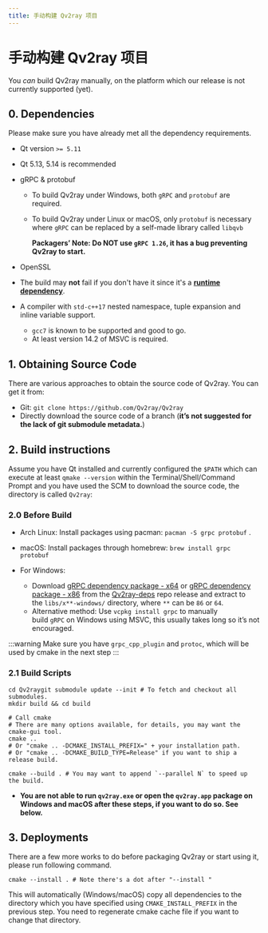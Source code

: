 ```yaml
---
title: 手动构建 Qv2ray 项目
---
```


# 手动构建 Qv2ray 项目

You *can* build Qv2ray manually, on the platform which our release is not currently supported (yet).

## 0. Dependencies

Please make sure you have already met all the dependency requirements.

- Qt version `>= 5.11`

- Qt 5.13, 5.14 is recommended

- gRPC & protobuf
  
  - To build Qv2ray under Windows, both `gRPC` and `protobuf` are required.
  
  - To build Qv2ray under Linux or macOS, only `protobuf` is necessary where `gRPC` can be replaced by a self-made library called `libqvb`
    
    **Packagers’ Note: Do NOT use `gRPC 1.26`, it has a bug preventing Qv2ray to start.**

- OpenSSL

- The build may **not** fail if you don't have it since it's a **<u>runtime dependency</u>**.

- A compiler with `std-c++17` nested namespace, tuple expansion and inline variable support.
  
  - `gcc7` is known to be supported and good to go.
  - At least version 14.2 of MSVC is required.

## 1. Obtaining Source Code

There are various approaches to obtain the source code of Qv2ray. You can get it from:

- Git: `git clone https://github.com/Qv2ray/Qv2ray`
- Directly download the source code of a branch (**it’s not suggested for the lack of git submodule metadata.**)

## 2. Build instructions

Assume you have Qt installed and currently configured the `$PATH` which can execute at least `qmake --version` within the Terminal/Shell/Command Prompt and you have used the SCM to download the source code, the directory is called `Qv2ray`:

### 2.0 Before Build

- Arch Linux: Install packages using pacman: `pacman -S grpc protobuf` .

- macOS: Install packages through homebrew: `brew install grpc protobuf`

- For Windows:
  
  - Download [gRPC dependency package - x64](https://github.com/Qv2ray/Qv2ray-deps/releases/download/release/Qv2ray-deps-grpc-x64-windows.7z) or [gRPC dependency package - x86](https://github.com/Qv2ray/Qv2ray-deps/releases/download/release/Qv2ray-deps-grpc-x86-windows.7z) from the [Qv2ray-deps](https://github.com/Qv2ray/Qv2ray-deps) repo release and extract to the `libs/x**-windows/` directory, where `**` can be `86` or `64`.
  - Alternative method: Use `vcpkg install grpc` to manually build `gRPC` on Windows using MSVC, this usually takes long so it’s not encouraged.

:::warning 
Make sure you have `grpc_cpp_plugin` and `protoc`, which will be used by cmake in the next step
:::

### 2.1 Build Scripts

```shell
cd Qv2raygit submodule update --init # To fetch and checkout all submodules.
mkdir build && cd build

# Call cmake
# There are many options available, for details, you may want the cmake-gui tool.
cmake .. 
# Or "cmake .. -DCMAKE_INSTALL_PREFIX=" + your installation path.
# Or "cmake .. -DCMAKE_BUILD_TYPE=Release" if you want to ship a release build.

cmake --build . # You may want to append `--parallel N` to speed up the build.
```

- **You are not able to run `qv2ray.exe` or open the `qv2ray.app` package on Windows and macOS after these steps, if you want to do so. See below.**

## 3. Deployments

There are a few more works to do before packaging Qv2ray or start using it, please run following command.

```shell
cmake --install . # Note there's a dot after "--install "
```

This will automatically (Windows/macOS) copy all dependencies to the directory which you have specified using `CMAKE_INSTALL_PREFIX` in the previous step. You need to regenerate cmake cache file if you want to change that directory.
